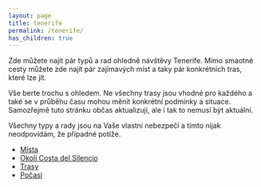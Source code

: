 ```yaml
---
layout: page
title: tenerife
permalink: /tenerife/
has_children: true
---
```


Zde můžete najít pár typů a rad ohledně návštěvy Tenerife. Mimo smaotné cesty můžete zde najít pár zajímavých míst a taky pár konkrétních tras, které lze jít.

Vše berte trochu s ohledem. Ne všechny trasy jsou vhodné pro každého a také se v průběhu času mohou měnit konkrétní podmínky a situace. Samozřejmě tuto stránku občas aktualizuji, ale i tak to nemusí být aktuální.

Všechny typy a rady jsou na Vaše vlastní nebezpečí a tímto nijak neodpovídám, že případné potíže.

- [Místa](./mista/)
- [Okolí Costa del Silencio](./okoli/)
- [Trasy](./trasy/)
- [Počasí](./pocasi/)